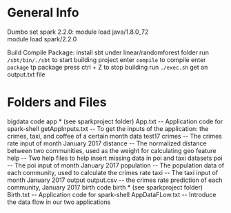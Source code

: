# General Info
Dumbo set spark 2.2.0:
 module load java/1.8.0_72  
 module load spark/2.2.0

Build Compile Package:
 install sbt
 under linear/randomforest folder
 run `/sbt/bin/./sbt` to start building project
 enter `compile` to compile
 enter `package` tp package
 press ctrl + Z to stop building
 run `./exec.sh`
 get an output.txt file


# Folders and Files
bigdata
  code
    app * (see sparkproject folder)
    App.txt
      -- Application code for spark-shell
    getAppInputs.txt
      -- To get the inputs of the application: the crimes, taxi, and coffee of a certain month
  data
    test17
      crimes
        -- The crimes rate input of month January 2017
      distance
        -- The normalized distance between two communities, used as the weight for calculating geo feature
      help
        -- Two help files to help insert missing data in poi and taxi datasets
      poi
        -- The poi input of month January 2017
      population
        -- The population data of each community, used to calculate the crimes rate
      taxi
        -- The taxi input of month January 2017
  output
    output.csv
      -- the crimes rate prediction of each community, January 2017
birth
  code
    birth * (see sparkproject folder)
    Birth.txt
      -- Application code for spark-shell
  AppDataFLow.txt
    -- Introduce the data flow in our two applications